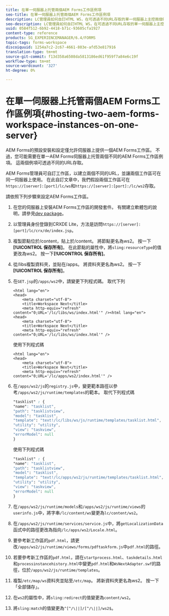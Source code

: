 ```yaml
---
title: 在單一伺服器上托管兩個AEM Forms工作區例項
seo-title: 在單一伺服器上托管兩個AEM Forms工作區例項
description: LC管理員如何自訂HTML WS，在可透過不同URL存取的單一伺服器上主控兩個例項。
seo-description: LC管理員如何自訂HTML WS，在可透過不同URL存取的單一伺服器上主控兩個例項。
uuid: 0584f512-6b92-4418-b71c-93605cfa1927
content-type: reference
products: SG_EXPERIENCEMANAGER/6.4/FORMS
topic-tags: forms-workspace
discoiquuid: 1254a7c2-2c67-4661-803e-afd53e817916
translation-type: tm+mt
source-git-commit: f13d358a6508da5813186ed61f959f7a84e6c19f
workflow-type: tm+mt
source-wordcount: '327'
ht-degree: 0%

---
```



# 在單一伺服器上托管兩個AEM Forms工作區例項{#hosting-two-aem-forms-workspace-instances-on-one-server}

AEM Forms的預設安裝和設定僅允許伺服器上提供一個AEM Forms工作區。 不過，您可能需要在單一AEM Forms伺服器上托管兩個不同的AEM Forms工作區例項。 這兩個例項可透過不同的URL存取。

AEM Forms管理員可自訂工作區，以建立兩個不同的URL，並讓兩個工作區可在同一伺服器上使用。 在此自訂文章中，我們假設兩個工作區可在`https://[server]:[port]/lc/ws`和`https://[server]:[port]:/lc/ws2`存取。

請依照下列步驟來設定AEM Forms工作區。

1. 在您的伺服器上安裝AEM Forms工作區的開發套件。 有關建立軟體包的說明，請參見[dev package](/help/forms/using/introduction-customizing-html-workspace.md#p-crx-package-p)。
1. 以管理員身份登錄到CRXDE Lite，方法是訪問`https://[server]:[port]/lc/crx/de/index.jsp`。
1. 複製節點位於/content，貼上於/content。 將節點更名為ws2。 按一下&#x200B;**[!UICONTROL 保存所有]**。 在此節點的屬性中，將`sling:resourceType`的值更改為ws2。 按一下&#x200B;**[!UICONTROL 保存所有]**。

1. 從/libs複製資料夾，並貼在/apps。 將資料夾更名為ws2。 按一下&#x200B;**[!UICONTROL 保存所有]**。
1. 在`GET.jsp`的`/apps/ws2`中，請變更下列程式碼。 取代下列

   ```
   <html lang="en">
   <head>
       <meta charset="utf-8">
       <title>Workspace Next</title>
       <meta http-equiv="refresh" content="0;URL='/lc/libs/ws/index.html'" /><html lang="en">
   <head>
       <meta charset="utf-8">
       <title>Workspace Next</title>
       <meta http-equiv="refresh" content="0;URL='/lc/libs/ws/index.html'" />
   ```

   使用下列程式碼

   ```
   <html lang="en">
   <head>
       <meta charset="utf-8">
       <title>Workspace Next</title>
       <meta http-equiv="refresh" content="0;URL='/lc/apps/ws2/index.html'" />
   ```

1. 在`/apps/ws2/js`的`registry.js`中，變更範本路徑以參考`/apps/ws2/js/runtime/templates`的範本。 取代下列程式碼

   ```css
   "tasklist" : {
   "name": "tasklist",
   "path": "tasklistview",
   "model": "tasklist",
   "template": "text!/lc/libs/ws/js/runtime/templates/tasklist.html",
   "utility": "utility",
   "view": "taskview",
   "errorModel": null
   }
   ```

   使用下列程式碼

   ```css
   "tasklist" : {
   "name": "tasklist",
   "path": "tasklistview",
   "model": "tasklist",
   "template": "text!/lc/apps/ws2/js/runtime/templates/tasklist.html",
   "utility": "utility",
   "view": "taskview",
   "errorModel": null
   }
   ```

1. 在`/apps/ws2/js/runtime/models`和`/apps/ws2/js/runtime/views`的`userinfo.js`中，將字串`/lc/content/ws`變更為`lc/content/ws2`。

1. 在`/apps/ws2/js/runtime/services/service.js`中，將`getLocalizationData`函式中的路徑更改為指向`/lc/apps/ws2/Locale.html`。

1. 要參考新工作區的`pdf.html`，請更改`/apps/ws2/js/runtime/views/forms/pdftaskform.js`中`pdf.html`的路徑。

1. 若要參考新工作區的`pdf.html`，請在`startprocess.html`、`taskdetails.html`和`processinstancehistory.html`中變更`pdf.html`和`WsNextAdapter.swf`的路徑，位於`/apps/ws2/js/runtime/templates`。

1. 複製`/etc/map/ws`資料夾並貼至`/etc/map`。 將新資料夾更名為ws2。 按一下「全部儲存」。

1. 在`ws2`的屬性中，將`sling:redirect`的值變更為`content/ws2`。

1. 將`sling:match`的值變更為`^[^/\||]/[^/\||]/ws2$`。
